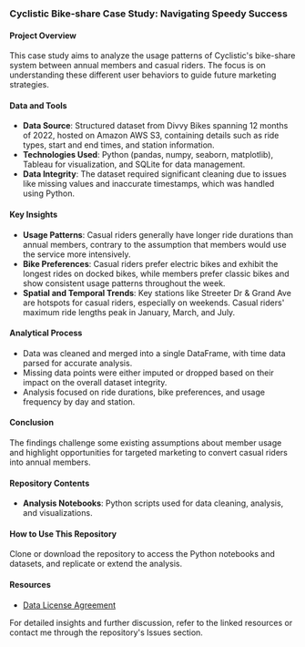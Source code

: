 ### Cyclistic Bike-share Case Study: Navigating Speedy Success

#### Project Overview
This case study aims to analyze the usage patterns of Cyclistic's bike-share system between annual members and casual riders. The focus is on understanding these different user behaviors to guide future marketing strategies.

#### Data and Tools
- **Data Source**: Structured dataset from Divvy Bikes spanning 12 months of 2022, hosted on Amazon AWS S3, containing details such as ride types, start and end times, and station information.
- **Technologies Used**: Python (pandas, numpy, seaborn, matplotlib), Tableau for visualization, and SQLite for data management.
- **Data Integrity**: The dataset required significant cleaning due to issues like missing values and inaccurate timestamps, which was handled using Python.

#### Key Insights
- **Usage Patterns**: Casual riders generally have longer ride durations than annual members, contrary to the assumption that members would use the service more intensively.
- **Bike Preferences**: Casual riders prefer electric bikes and exhibit the longest rides on docked bikes, while members prefer classic bikes and show consistent usage patterns throughout the week.
- **Spatial and Temporal Trends**: Key stations like Streeter Dr & Grand Ave are hotspots for casual riders, especially on weekends. Casual riders' maximum ride lengths peak in January, March, and July.

#### Analytical Process
- Data was cleaned and merged into a single DataFrame, with time data parsed for accurate analysis.
- Missing data points were either imputed or dropped based on their impact on the overall dataset integrity.
- Analysis focused on ride durations, bike preferences, and usage frequency by day and station.

#### Conclusion
The findings challenge some existing assumptions about member usage and highlight opportunities for targeted marketing to convert casual riders into annual members.

#### Repository Contents
- **Analysis Notebooks**: Python scripts used for data cleaning, analysis, and visualizations.

#### How to Use This Repository
Clone or download the repository to access the Python notebooks and datasets, and replicate or extend the analysis.

#### Resources
- [Data License Agreement](https://divvybikes.com/data-license-agreement)

For detailed insights and further discussion, refer to the linked resources or contact me through the repository's Issues section.
